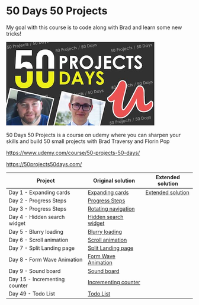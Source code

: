 # 50 Days 50 Projects

My goal with this course is to code along with Brad and learn some new tricks!

![logo](logo.jpeg)

50 Days 50 Projects is a course on udemy where you can sharpen your skills and build 50 small projects with
Brad Traversy and Florin Pop

https://www.udemy.com/course/50-projects-50-days/

https://50projects50days.com/

| Project                       | Original solution                                                                                                                   | Extended solution                                                                                                              |
| ----------------------------- | ----------------------------------------------------------------------------------------------------------------------------------- | ------------------------------------------------------------------------------------------------------------------------------ |
| Day 1 - Expanding cards       | [Expanding cards](https://nifty-bassi-f7e468.netlify.app/50%20projects%2050%20days/day%201%20-%20exanding%20cards/)                 | [Extended solution](https://nifty-bassi-f7e468.netlify.app/50%20projects%2050%20days/day%201%20-%20exanding%20cards/extended/) |
| Day 2 - Progress Steps        | [Progress Steps](https://nifty-bassi-f7e468.netlify.app/50%20projects%2050%20days/day%202%20-%20progress%20steps%20/)               |
| Day 3 - Progress Steps        | [Rotating navigation](https://nifty-bassi-f7e468.netlify.app/50%20projects%2050%20days/day%203%20-%20rotating%20navigation/)        |
| Day 4 - Hidden search widget  | [Hidden search widget](https://nifty-bassi-f7e468.netlify.app/50%20projects%2050%20days/day%204%20-%20hidden%20search%20widget%20/) |
| Day 5 - Blurry loading        | [Blurry loading](https://nifty-bassi-f7e468.netlify.app/50%20projects%2050%20days/day%205%20-%20blurry%20loading/)                  |
| Day 6 - Scroll animation      | [Scroll animation](https://nifty-bassi-f7e468.netlify.app/50%20projects%2050%20days/day%206%20-%20scroll%20animation/)              |
| Day 7 - Split Landing page    | [Split Landing page](https://nifty-bassi-f7e468.netlify.app/50%20projects%2050%20days/day%207%20-%20split%20landing%20page/)        |
| Day 8 - Form Wave Animation   | [Form Wave Animation](https://nifty-bassi-f7e468.netlify.app/50%20projects%2050%20days/Day%208%20-%20Form%20Wave%20Animation/)      |
| Day 9 - Sound board           | [Sound board](https://nifty-bassi-f7e468.netlify.app/50%20projects%2050%20days/Day%209%20-%20Sound%20Board/)                        |
| Day 15 - Incrementing counter | [Incrementing counter](https://nifty-bassi-f7e468.netlify.app/50%20projects%2050%20days/Day%2015%20-%20Incrementing%20counter/)     |
| Day 49 - Todo List            | [Todo List](https://nifty-bassi-f7e468.netlify.app/50%20projects%2050%20days/Day%2049%20-%20Todo%20List/)                           |
